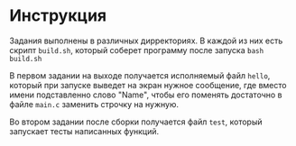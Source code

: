 # Инструкция
Задания выполнены в различных дирректориях. В каждой из них есть скрипт `build.sh`, который соберет программу после запуска
```bash build.sh```

В первом задании на выходе получается исполняемый файл `hello`, который при запуске выведет на экран нужное сообщение, где вместо имени подставленно слово "Name", чтобы его поменять достаточно в файле `main.c` заменить строчку на нужную.

Во втором задании после сборки получается файл `test`, который запускает тесты написанных функций.